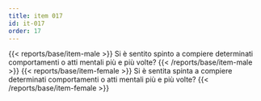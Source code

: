 ```yaml
---
title: item 017
id: it-017
order: 17
---
```

{{< reports/base/item-male >}}
  Si è sentito spinto a compiere determinati comportamenti o atti mentali più e più volte?
{{< /reports/base/item-male >}}
{{< reports/base/item-female >}}
  Si è sentita spinta a compiere determinati comportamenti o atti mentali più e più volte?
{{< /reports/base/item-female >}}